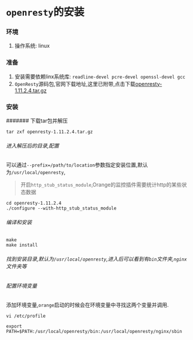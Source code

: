 `openresty`的安装
===
### 环境
1. 操作系统: linux
### 准备
1. 安装需要依赖linx系统库:  `readline-devel pcre-devel openssl-devel gcc`
1. `OpenResty`源码包,官网下载地址,这里已附带,点击下载[openresty-1.11.2.4.tar.gz](../安装包/openresty-1.11.2.4.tar.gz)
### 安装
####### 下载tar包并解压
```$xslt
tar zxf openresty-1.11.2.4.tar.gz
```
###### 进入解压后的目录,配置
可以通过`--prefix=/path/to/location`参数指定安装位置,默认为`/usr/local/openresty`,
> 开启`http_stub_status_module`,Orange的监控插件需要统计http的某些状态数据
```$xslt
cd openresty-1.11.2.4
./configure --with-http_stub_status_module
```
###### 编译和安装
```$xslt
make
make install
```
###### 找到安装目录,默认为`/usr/local/openresty`,进入后可以看到有`bin`文件夹,`nginx`文件夹等
###### 配置环境变量
添加环境变量,`orange`启动的时候会在环境变量中寻找这两个变量并调用.
```$xslt
vi /etc/profile

export PATH=$PATH:/usr/local/openresty/bin:/usr/local/openresty/nginx/sbin
```